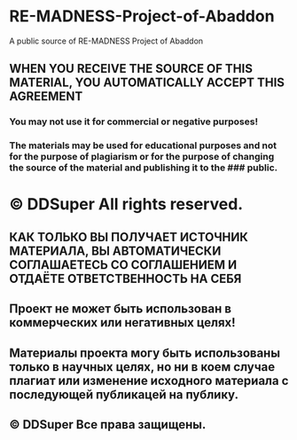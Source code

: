 # RE-MADNESS-Project-of-Abaddon
A public source of RE-MADNESS Project of Abaddon

## WHEN YOU RECEIVE THE SOURCE OF THIS MATERIAL, YOU AUTOMATICALLY ACCEPT THIS AGREEMENT

### You may not use it for commercial or negative purposes!
### The materials may be used for educational purposes and not for the purpose of plagiarism or for the purpose of changing the source of the material and publishing it to the ### public.

# © DDSuper All rights reserved.

## КАК ТОЛЬКО ВЫ ПОЛУЧАЕТ ИСТОЧНИК МАТЕРИАЛА, ВЫ АВТОМАТИЧЕСКИ СОГЛАШАЕТЕСЬ СО СОГЛАШЕНИЕМ И ОТДАЁТЕ ОТВЕТСТВЕННОСТЬ НА СЕБЯ

## Проект не может быть использован в коммерческих или негативных целях!
## Материалы проекта могу быть использованы только в научных целях, но ни в коем случае плагиат или изменение исходного материала с последующей публикацей на публику.

## © DDSuper Все права защищены.
